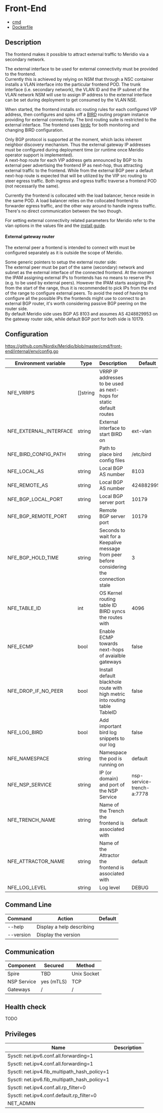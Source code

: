 # Front-End

* [cmd](https://github.com/Nordix/Meridio/tree/master/cmd/frontend)
* [Dockerfile](https://github.com/Nordix/Meridio/tree/master/build/frontend)

## Description

The frontend makes it possible to attract external traffic to Meridio via a secondary network.

The external interface to be used for external connectivity must be provided to the frontend.  
Currently this is achieved by relying on NSM that through a NSC container installs a VLAN interface into the particular frontend POD. The trunk interface (i.e. secondary network), the VLAN ID and the IP subnet of the VLAN network NSM will use to assign IP address to the external interface can be set during deployment to get consumed by the VLAN NSE.

When started, the frontend installs src routing rules for each configured VIP address, then configures and spins off a [BIRD](https://bird.network.cz/) routing program instance providing for external connectivity. The bird routing suite is restricted to the external interface. The frontend uses [birdc](https://bird.network.cz/?get_doc&v=20&f=bird-4.html) for both monitoring and changing BIRD configuration.

Only BGP protocol is supported at the moment, which lacks inherent neighbor discovery mechanism. Thus the external gateway IP addresses must be configured during deployment time (or runtime once Meridio operator support is implemented).  
A next-hop route for each VIP address gets announced by BGP to its external peer advertising the frontend IP as next-hop, thus attracting external traffic to the frontend. While from the external BGP peer a default next-hop route is expected that will be utilized by the VIP src routing to steer egress traffic. Both ingress and egress traffic traverse a frontend POD (not necessarily the same).

Currently the frontend is collocated with the load balancer, hence reside in the same POD. A load balancer relies on the collocated frontend to forwarder egress traffic, and the other way around to handle ingress traffic. There's no direct communication between the two though.

For setting external connectivity related parameters for Meridio refer to the vlan options in the values file and the [install guide](https://github.com/Nordix/Meridio/tree/master/docs/demo#meridio).

#### External gateway router

The external peer a frontend is intended to connect with must be configured separately as it is outside the scope of Meridio.

Some generic pointers to setup the external router side:  
The external peer must be part of the same (secondary) network and subnet as the external interface of the connected frontend. At the moment the IPAM assigning external IPs to frontends has no means to reserve IPs (e.g. to be used by external peers). However the IPAM starts assigning IPs from the start of the range, thus it is recommended to pick IPs from the end of the range to configure external peers. To avoid the need of having to configure all the possible IPs the frontends might use to connect to an external BGP router, it's worth considering passive BGP peering on the router side.  
By default Meridio side uses BGP AS 8103 and assumes AS 4248829953 on the gateway router side, while default BGP port for both side is 10179.

## Configuration 

https://github.com/Nordix/Meridio/blob/master/cmd/front-end/internal/env/config.go

Environment variable | Type | Description | Default
--- | --- | --- | ---
NFE_VRRPS | []string | VRRP IP addresses to be used as next-hops for static default routes | 
NFE_EXTERNAL_INTERFACE | string | External interface to start BIRD on | ext-vlan
NFE_BIRD_CONFIG_PATH | string | Path to place bird config files | /etc/bird
NFE_LOCAL_AS | string | Local BGP AS number | 8103
NFE_REMOTE_AS | string | Local BGP AS number | 4248829953
NFE_BGP_LOCAL_PORT | string | Local BGP server port | 10179
NFE_BGP_REMOTE_PORT | string | Remote BGP server port | 10179
NFE_BGP_HOLD_TIME | string | Seconds to wait for a Keepalive message from peer before considering the connection stale | 3
NFE_TABLE_ID | int | OS Kernel routing table ID BIRD syncs the routes with | 4096
NFE_ECMP | bool | Enable ECMP towards next-hops of avaialble gateways | false
NFE_DROP_IF_NO_PEER | bool | Install default blackhole route with high metric into routing table TableID | false
NFE_LOG_BIRD | bool | Add important bird log snippets to our log | false
NFE_NAMESPACE | string | Namespace the pod is running on | default
NFE_NSP_SERVICE | string | IP (or domain) and port of the NSP Service | nsp-service-trench-a:7778
NFE_TRENCH_NAME | string | Name of the Trench the frontend is associated with | default
NFE_ATTRACTOR_NAME | string | Name of the Attractor the frontend is associated with | default
NFE_LOG_LEVEL | string | Log level | DEBUG

## Command Line 

Command | Action | Default
--- | --- | ---
--help | Display a help describing |
--version | Display the version |

## Communication 

Component | Secured | Method
--- | --- | ---
Spire | TBD | Unix Socket
NSP Service | yes (mTLS) | TCP
Gateways | / | /

## Health check

TODO

## Privileges

Name | Description
--- | ---
Sysctl: net.ipv6.conf.all.forwarding=1  | 
Sysctl: net.ipv4.conf.all.forwarding=1 | 
Sysctl: net.ipv4.fib_multipath_hash_policy=1 | 
Sysctl: net.ipv6.fib_multipath_hash_policy=1 | 
Sysctl: net.ipv4.conf.all.rp_filter=0 | 
Sysctl: net.ipv4.conf.default.rp_filter=0 | 
NET_ADMIN | 
